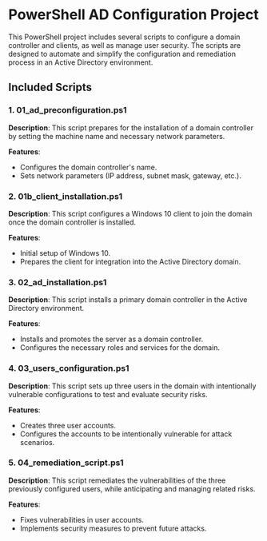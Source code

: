 # PowerShell AD Configuration Project

This PowerShell project includes several scripts to configure a domain controller and clients, as well as manage user security. The scripts are designed to automate and simplify the configuration and remediation process in an Active Directory environment.

## Included Scripts

### 1. 01_ad_preconfiguration.ps1

**Description**: This script prepares for the installation of a domain controller by setting the machine name and necessary network parameters.

**Features**:
- Configures the domain controller's name.
- Sets network parameters (IP address, subnet mask, gateway, etc.).

### 2. 01b_client_installation.ps1

**Description**: This script configures a Windows 10 client to join the domain once the domain controller is installed.

**Features**:
- Initial setup of Windows 10.
- Prepares the client for integration into the Active Directory domain.

### 3. 02_ad_installation.ps1

**Description**: This script installs a primary domain controller in the Active Directory environment.

**Features**:
- Installs and promotes the server as a domain controller.
- Configures the necessary roles and services for the domain.

### 4. 03_users_configuration.ps1

**Description**: This script sets up three users in the domain with intentionally vulnerable configurations to test and evaluate security risks.

**Features**:
- Creates three user accounts.
- Configures the accounts to be intentionally vulnerable for attack scenarios.

### 5. 04_remediation_script.ps1

**Description**: This script remediates the vulnerabilities of the three previously configured users, while anticipating and managing related risks.

**Features**:
- Fixes vulnerabilities in user accounts.
- Implements security measures to prevent future attacks.